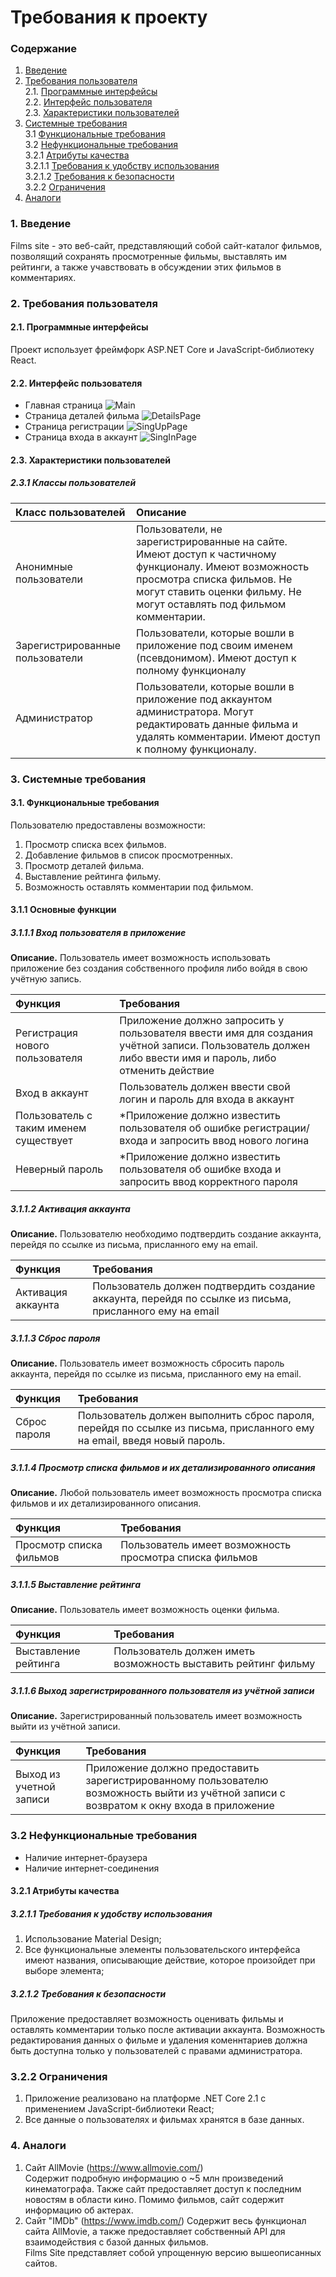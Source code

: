 # Требования к проекту
### Содержание
1. [Введение](#1)
2. [Требования пользователя](#2) <br>
  2.1. [Программные интерфейсы](#2.1) <br>
  2.2. [Интерфейс пользователя](#2.2) <br>
  2.3. [Характеристики пользователей](#2.3) <br>
3. [Системные требования](#3) <br>
  3.1 [Функциональные требования](#3.1) <br>
  3.2 [Нефункциональные требования](#3.2) <br>
    3.2.1 [Атрибуты качества](#3.2.1) <br>
      3.2.1.1 [Требования к удобству использования](#3.2.1.1) <br>
      3.2.1.2 [Требования к безопасности](#3.2.1.2) <br>
    3.2.2 [Ограничения](#3.2.2)
 4. [Аналоги](#4) <br>
  
### 1. Введение <a name="1"></a>
Films site - это веб-сайт, представляющий собой сайт-каталог фильмов, позволящий сохранять просмотренные фильмы, 
выставлять им рейтинги, а также учавствовать в обсуждении этих фильмов в комментариях.

### 2. Требования пользователя <a name="2"></a>
#### 2.1. Программные интерфейсы <a name="2.1"></a>
Проект использует фреймфорк ASP.NET Core и JavaScript-библиотеку React.
#### 2.2. Интерфейс пользователя <a name="2.2"></a>
- Главная страница
  ![Main](https://github.com/rokez98/FilmsSite/blob/master/Images/Mockups/AllFilmsPage.png)
- Страница деталей фильма
  ![DetailsPage](https://github.com/rokez98/FilmsSite/blob/master/Images/Mockups/FilmDetailsPage.png)
- Страница регистрации
  ![SingUpPage](https://github.com/rokez98/FilmsSite/blob/master/Images/Mockups/SignUpPage.png)
- Страница входа в аккаунт
  ![SingInPage](https://github.com/rokez98/FilmsSite/blob/master/Images/Mockups/SignInPage.png)
  
#### 2.3. Характеристики пользователей <a name="2.3"></a>

##### 2.3.1 Классы пользователей

| Класс пользователей | Описание |
|:---|:---|
| Анонимные пользователи | Пользователи, не зарегистрированные на сайте. Имеют доступ к частичному функционалу. Имеют возможность просмотра списка фильмов. Не могут ставить оценки фильму. Не могут оставлять под фильмом комментарии.  |
| Зарегистрированные пользователи | Пользователи, которые вошли в приложение под своим именем (псевдонимом). Имеют доступ к полному функционалу |
| Администратор | Пользователи, которые вошли в приложение под аккаунтом администратора. Могут редактировать данные фильма и удалять комментарии. Имеют доступ к полному функционалу. |

### 3. Системные требования <a name="3"></a>
#### 3.1. Функциональные требования <a name="3.1"></a>
Пользователю предоставлены возможности:
  1. Просмотр списка всех фильмов.
  2. Добавление фильмов в список просмотренных.
  3. Просмотр деталей фильма.
  4. Выставление рейтинга фильму.
  5. Возможность оставлять комментарии под фильмом.
  

#### 3.1.1 Основные функции <a name="3.1.1"></a>

##### 3.1.1.1 Вход пользователя в приложение <a name="3.1.1.1"></a>
**Описание.** Пользователь имеет возможность использовать приложение без создания собственного профиля либо войдя в свою учётную запись.

| Функция | Требования | 
|:---|:---|
| Регистрация нового пользователя | Приложение должно запросить у пользователя ввести имя для создания учётной записи. Пользователь должен либо ввести имя и пароль, либо отменить действие |
| Вход в аккаунт | Пользователь должен ввести свой логин и пароль для входа в аккаунт |
| Пользователь с таким именем существует | *Приложение должно известить пользователя об ошибке регистрации/входа и запросить ввод нового логина
| Неверный пароль | *Приложение должно известить пользователя об ошибке входа и запросить ввод корректного пароля 

##### 3.1.1.2 Активация аккаунта <a name="3.1.1.2"></a>
**Описание.** Пользователю необходимо подтвердить создание аккаунта, перейдя по ссылке из письма, присланного ему на email.

| Функция | Требования | 
|:---|:---|
| Активация аккаунта | Пользователь должен подтвердить создание аккаунта, перейдя по ссылке из письма, присланного ему на email |

##### 3.1.1.3 Сброс пароля <a name="3.1.1.3"></a>
**Описание.** Пользователь имеет возможность сбросить пароль аккаунта, перейдя по ссылке из письма, присланного ему на email.

| Функция | Требования | 
|:---|:---|
| Сброс пароля| Пользователь должен выполнить сброс пароля, перейдя по ссылке из письма, присланного ему на email, введя новый пароль. |

##### 3.1.1.4 Просмотр списка фильмов и их детализированного описания <a name="3.1.1.4"></a>
**Описание.** Любой пользователь имеет возможность просмотра списка фильмов и их детализированного описания.

| Функция | Требования | 
|:---|:---|
| Просмотр списка фильмов | Пользователь имеет возможность просмотра списка фильмов | Приложение должно получить список фильмов и отобразить его в окне браузера |


##### 3.1.1.5 Выставление рейтинга <a name="3.1.1.5"></a>
**Описание.** Пользователь имеет возможность оценки фильма.

| Функция | Требования | 
|:---|:---|
| Выставление рейтинга | Пользователь должен иметь возможность выставить рейтинг фильму |


##### 3.1.1.6 Выход зарегистрированного пользователя из учётной записи <a name="3.1.1.6"></a>
**Описание.** Зарегистрированный пользователь имеет возможность выйти из учётной записи.

| Функция | Требования | 
|:---|:---|
| Выход из учетной записи | Приложение должно предоставить зарегистрированному пользователю возможность выйти из учётной записи с возвратом к окну входа в приложение |

### 3.2 Нефункциональные требования <a name="3.2"></a>
* Наличие интернет-браузера
* Наличие интернет-соединения

<a name="quality_attributes"/>

#### 3.2.1 Атрибуты качества <a name="3.2.1"></a>

<a name="requirements_for_ease_of_use"/>

##### 3.2.1.1 Требования к удобству использования <a name="3.2.1.1"></a>
1. Использование Material Design;
2. Все функциональные элементы пользовательского интерфейса имеют названия, описывающие действие, которое произойдет при выборе элемента;

<a name="security_requirements"/>

##### 3.2.1.2 Требования к безопасности <a name="3.2.1.2"></a>
Приложение предоставляет возможность оценивать фильмы и оставлять комментарии только после активации аккаунта.
Возможность редактирования данных о фильме и удаления коменнтариев должна быть доступна только у пользователей с правами администратора.

### 3.2.2 Ограничения <a name="3.2.2"></a>
1. Приложение реализовано на платформе .NET Core 2.1 с применением JavaScript-библиотеки React;
2. Все данные о пользователях и фильмах хранятся в базе данных.

### 4. Аналоги <a name="4"></a>
  1. Сайт AllMovie (https://www.allmovie.com/)  
  Содержит подробную информацию о ~5 млн произведений кинематографа. Также сайт предоставляет доступ к последним новостям в области кино. Помимо фильмов, сайт содержит информацию об актерах.
  2. Сайт "IMDb" (https://www.imdb.com/)
  Содержит весь функционал сайта AllMovie, а также предоставляет собственный API для взаимодействия с базой данных фильмов. </br>
  Films Site представляет собой упрощенную версию вышеописанных сайтов.